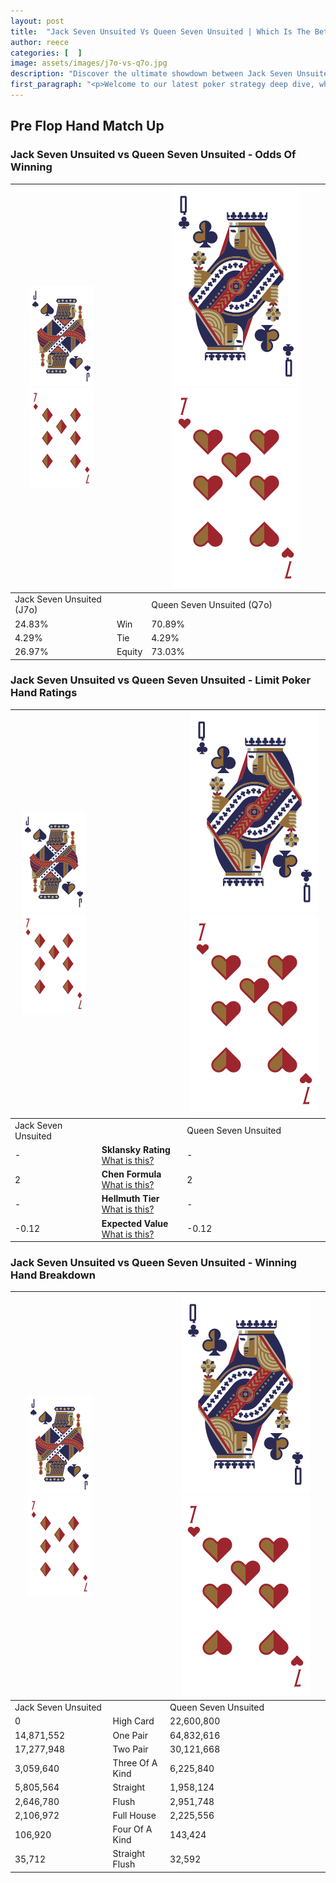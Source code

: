 ```yaml
---
layout: post
title:  "Jack Seven Unsuited Vs Queen Seven Unsuited | Which Is The Better Hand In Poker? A Complete Guide"
author: reece
categories: [  ]
image: assets/images/j7o-vs-q7o.jpg
description: "Discover the ultimate showdown between Jack Seven Unsuited and Queen Seven Unsuited in poker! Uncover the odds, strategies, and scenarios where one hand triumphs over the other. Get ready to up your poker game with this thrilling analysis."
first_paragraph: "<p>Welcome to our latest poker strategy deep dive, where we're pitting two distinct hands against each other in a high-stakes showdown: Jack Seven Unsuited vs Queen Seven Unsuited.</p><p>In the dynamic world of poker, every decision counts, and knowing which hand holds the upper hand is key to your success at the table.</p><p>In this article, we'll dissect these two hands, explore the scenarios where one dominates the other, and equip you with the knowledge to make strategic choices that can tip the odds in your favor.</p><p>Get ready to unravel the intriguing dynamics of these poker hands and elevate your game to new heights.</p>"
---
```




[comment]: # (sp0)

## Pre Flop Hand Match Up

<div class="table hand-ratings" markdown="1"> 



### Jack Seven Unsuited vs Queen Seven Unsuited - Odds Of Winning


    
| ![image info](assets/images/hand1/J.png) ![image info](assets/images/hand1/7o.png) |  | ![image info](assets/images/hand2/Q.png) ![image info](assets/images/hand2/7o.png) |
| -------- | -------- | -------- |
| Jack Seven Unsuited (J7o) |  | Queen Seven Unsuited (Q7o) |
| 24.83% | Win | 70.89% |
| 4.29% | Tie | 4.29% |
| 26.97% | Equity | 73.03% |




[comment]: # (sp1)



### Jack Seven Unsuited vs Queen Seven Unsuited - Limit Poker Hand Ratings


    
| ![image info](assets/images/hand1/J.png) ![image info](assets/images/hand1/7o.png) |  | ![image info](assets/images/hand2/Q.png) ![image info](assets/images/hand2/7o.png) |
| -------- | -------- | -------- |
| Jack Seven Unsuited |  | Queen Seven Unsuited |
| - | **Sklansky Rating** [What is this?](/sklansky-rating-explained) | - |
| 2 | **Chen Formula** [What is this?](/chen-formula-explained) | 2 |
| - | **Hellmuth Tier** [What is this?](/Hellmuth-tier-explained) | - |
| -0.12 | **Expected Value** [What is this?](/expected-value-explained) | -0.12 |




[comment]: # (sp2)



### Jack Seven Unsuited vs Queen Seven Unsuited - Winning Hand Breakdown


    
| ![image info](assets/images/hand1/J.png) ![image info](assets/images/hand1/7o.png) |  | ![image info](assets/images/hand2/Q.png) ![image info](assets/images/hand2/7o.png) |
| -------- | -------- | -------- |
| Jack Seven Unsuited |  | Queen Seven Unsuited |
| 0 | High Card | 22,600,800 |
| 14,871,552 | One Pair | 64,832,616 |
| 17,277,948 | Two Pair | 30,121,668 |
| 3,059,640 | Three Of A Kind | 6,225,840 |
| 5,805,564 | Straight | 1,958,124 |
| 2,646,780 | Flush | 2,951,748 |
| 2,106,972 | Full House | 2,225,556 |
| 106,920 | Four Of A Kind | 143,424 |
| 35,712 | Straight Flush | 32,592 |




[comment]: # (sp3)



</div>

[comment]: # (sp4)



[comment]: # (sp5)

